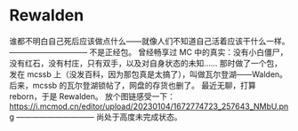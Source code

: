 # Rewalden
谁都不明白自己死后应该做点什么——就像人们不知道自己活着应该干什么一样。
——————————
不是正经包。
曾经畅享过 MC 中的真实：没有小白僵尸，没有红石，没有村庄，只有双手，以及对自身状态的未知……
那时做了一个包，发在 mcssb 上（没发百科，因为那包真是太搞了），叫做瓦尔登湖——Walden。
后来，mcssb 的瓦尔登湖锁帖了，网盘的存货也删了。
最近无聊，打算 reborn，于是 Rewalden。
放个图链感受一下：https://i.mcmod.cn/editor/upload/20230104/1672774723_257643_NMbU.png
——————————
尚处于高度未完成状态。